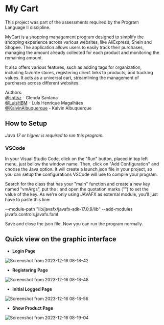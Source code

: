 # My Cart

This project was part of the assessments required by the Program Language II discipline. 

MyCart is a shopping management program designed to simplify the shopping experience across various websites, like AliExpress, Shein and Shopee. The application allows users to easily track their purchases, managing the amount already collected for each product and monitoring the remaining amount. 

It also offers various features, such as adding tags for organization, including favorite stores, registering direct links to products, and tracking values. It acts as a universal cart, streamlining the management of purchases across different websites.

Authors: <br>
[@snttsz](https://github.com/snttsz) - Glenda Santana<br>
[@LuisHBM](https://github.com/LuisHBM) - Luís Henrique Magalhães<br>
[@KalvinAlbuquerque](https://github.com/KalvinAlbuquerque) - Kalvin Albuquerque


## How to Setup 

*Java 17 or higher is required to run this program.*

### VSCode

In your Visual Studio Code, click on the "Run" button, placed in top left menu, just bellow the window name. Then, click on "Add Configuration" and choose the Java option. It will create a launch.json file in your project, so you can setup the configurations VSCode will use to compile your program. 

Search for the class that has your "main" function and create a new key named "vmArgs", put the : and open the quotation marks ("") to set the value of the key. As we're only using JAVAFX as external module, you'll just have to paste this line:

--module-path \"lib/javafx/javafx-sdk-17.0.9/lib\" --add-modules javafx.controls,javafx.fxml

Save and close the json file. Now you can run the program normally.

## Quick view on the graphic interface

* **Login Page**

![Screenshot from 2023-12-16 08-18-42](https://github.com/snttsz/my-cart/assets/109248112/1201e2c9-95df-490f-af10-a6d0a36e4955)


* **Registering Page**

![Screenshot from 2023-12-16 08-18-48](https://github.com/snttsz/my-cart/assets/109248112/c5f86ecc-f3bf-47a8-a1de-eb9c485a7902)


* **Initial Logged Page**

![Screenshot from 2023-12-16 08-18-56](https://github.com/snttsz/my-cart/assets/109248112/92b25df3-f8b8-422d-bbf8-2bd841466dec)


* **Show Product Page**

![Screenshot from 2023-12-16 08-19-04](https://github.com/snttsz/my-cart/assets/109248112/99b92bc6-ed49-4069-af8d-35f9492e3552)




